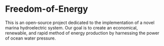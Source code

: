# Freedom-of-Energy
This is an open-source project dedicated to the implementation of a novel marina hydroelectric system. Our goal is to create an economical, renewable, and rapid method of energy production by harnessing the power of ocean water pressure.
